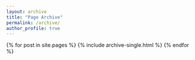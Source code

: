 ```yaml
---
layout: archive
title: "Page Archive"
permalink: /archive/
author_profile: true
---
```


{% for post in site.pages %}
  {% include archive-single.html %}
{% endfor %}